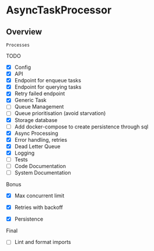 # AsyncTaskProcessor

## Overview
```
Processes 
```

TODO
- [x] Config
- [x] API
- [x] Endpoint for enqueue tasks
- [x] Endpoint for querying tasks
- [x] Retry failed endpoint
- [x] Generic Task
- [ ] Queue Management
- [ ] Queue prioritisation (avoid starvation)
- [x] Storage database
- [ ] Add docker-compose to create persistence through sql
- [x] Async Processing
- [x] Error handling, retries
- [x] Dead Letter Queue
- [x] Logging 
- [ ] Tests
- [ ] Code Documentation
- [ ] System Documentation

Bonus
- [x] Max concurrent limit
- [x] Retries with backoff
- [x] Persistence


Final
- [ ] Lint and format imports
 